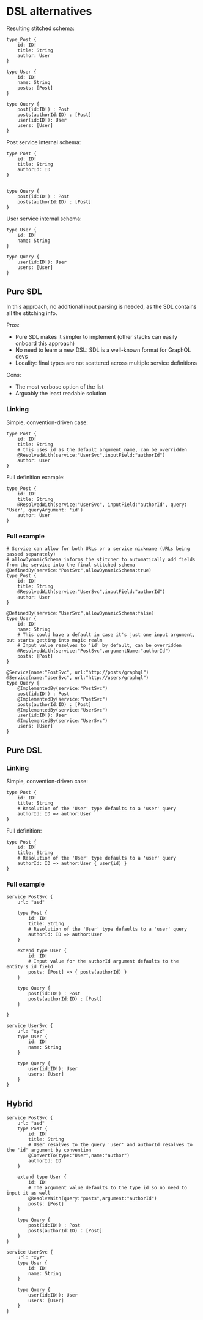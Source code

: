 # DSL alternatives

Resulting stitched schema:

```
type Post {
    id: ID!
    title: String
    author: User
}

type User {
    id: ID!
    name: String
    posts: [Post]
}

type Query {
    post(id:ID!) : Post
    posts(authorId:ID) : [Post]    
    user(id:ID!): User
    users: [User]
}

```

Post service internal schema:

```
type Post {
    id: ID!
    title: String
    authorId: ID
}


type Query {
    post(id:ID!) : Post
    posts(authorId:ID) : [Post]    
}

```

User service internal schema:

```
type User {
    id: ID!
    name: String
}

type Query {
    user(id:ID!): User
    users: [User]
}

```

## Pure SDL

In this approach, no additional input parsing is needed, as the SDL contains all the stitching info.

Pros:
* Pure SDL makes it simpler to implement (other stacks can easily onboard this approach)
* No need to learn a new DSL: SDL is a well-known format for GraphQL devs
* Locality: final types are not scattered across multiple service definitions

Cons:
* The most verbose option of the list
* Arguably the least readable solution

### Linking

Simple, convention-driven case:
```
type Post {
    id: ID!
    title: String
    # this uses id as the default argument name, can be overridden
    @ResolvedWith(service:"UserSvc",inputField:"authorId")
    author: User
}
```

Full definition example:
```
type Post {
    id: ID!
    title: String
    @ResolvedWith(service:"UserSvc", inputField:"authorId", query: 'User', queryArgument: 'id')
    author: User
}
```

### Full example

```
# Service can allow for both URLs or a service nickname (URLs being passed separately)
# allowDynamicSchema informs the stitcher to automatically add fields from the service into the final stitched schema
@DefinedBy(service:"PostSvc",allowDynamicSchema:true)
type Post {
    id: ID!
    title: String
    @ResolvedWith(service:"UserSvc",inputField:"authorId")
    author: User
}

@DefinedBy(service:"UserSvc",allowDynamicSchema:false)
type User {
    id: ID!
    name: String
    # This could have a default in case it's just one input argument, but starts getting into magic realm
    # Input value resolves to 'id' by default, can be overridden
    @ResolvedWith(service:"PostSvc",argumentName:"authorId")
    posts: [Post]
}

@Service(name:"PostSvc", url:"http://posts/graphql")
@Service(name:"UserSvc", url:"http://users/graphql")
type Query {
    @ImplementedBy(service:"PostSvc")
    post(id:ID!) : Post
    @ImplementedBy(service:"PostSvc")
    posts(authorId:ID) : [Post]
    @ImplementedBy(service:"UserSvc")
    user(id:ID!): User
    @ImplementedBy(service:"UserSvc")
    users: [User]
}
```

## Pure DSL

### Linking

Simple, convention-driven case:
```
type Post {
    id: ID!
    title: String
    # Resolution of the 'User' type defaults to a 'user' query
    authorId: ID => author:User
}

```

Full definition:
```
type Post {
    id: ID!
    title: String
    # Resolution of the 'User' type defaults to a 'user' query
    authorId: ID => author:User { user(id) }
}

```


### Full example

```
service PostSvc {
    url: "asd"

    type Post {
        id: ID!
        title: String
        # Resolution of the 'User' type defaults to a 'user' query
        authorId: ID => author:User
    }

    extend type User {
        id: ID!
        # Input value for the authorId argument defaults to the entity's id field
        posts: [Post] => { posts(authorId) }
    }

    type Query {
        post(id:ID!) : Post
        posts(authorId:ID) : [Post]
    } 

}

service UserSvc {
    url: "xyz"
    type User {
        id: ID!
        name: String
    }

    type Query {
        user(id:ID!): User
        users: [User]
    }
}
```

## Hybrid

```
service PostSvc {
    url: "asd"
    type Post {
        id: ID!
        title: String
        # User resolves to the query 'user' and authorId resolves to the 'id' argument by convention
        @ConvertTo(type:"User",name:"author") 
        authorId: ID
    }

    extend type User {
        id: ID!
        # The argument value defaults to the type id so no need to input it as well
        @ResolveWith(query:"posts",argument:"authorId")
        posts: [Post]
    }
    
    type Query {
        post(id:ID!) : Post
        posts(authorId:ID) : [Post]
    } 
}

service UserSvc {
    url: "xyz"
    type User {
        id: ID!
        name: String
    }
    
    type Query {
        user(id:ID!): User
        users: [User]
    }
}
```